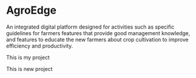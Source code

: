# AgroEdge
 An integrated digital platform designed for activities such as specific guidelines for farmers features that provide good management knowledge, and features to educate the new farmers about crop cultivation to improve efficiency and productivity.  


This is my project

This is new project